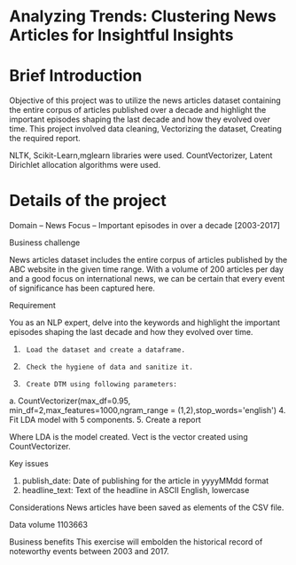 # Analyzing Trends: Clustering News Articles for Insightful Insights
# Brief Introduction

Objective of this project was to utilize the news articles dataset containing the entire corpus of articles published over a decade and highlight the important episodes shaping the last decade and how they evolved over time. 
This project involved data cleaning, Vectorizing the dataset, Creating the required report.

NLTK, Scikit-Learn,mglearn libraries were used.
CountVectorizer, Latent Dirichlet allocation algorithms were used.

# Details of the project

Domain – News
Focus – Important episodes in over a decade [2003-2017]
 
Business challenge
 
News articles dataset includes the entire corpus of articles published by the ABC website in the given time range. With a volume of 200 articles per day and a good focus on international news, we can be certain that every event of significance has been captured here.

Requirement

You as an NLP expert, delve into the keywords and highlight the important episodes shaping the last decade and how they evolved over time. 

1.      Load the dataset and create a dataframe.
2.      Check the hygiene of data and sanitize it.
3.      Create DTM using following parameters:
a.      CountVectorizer(max_df=0.95, min_df=2,max_features=1000,ngram_range = (1,2),stop_words='english')
4.      Fit  LDA model with 5 components.
5.      Create a report

Where LDA is the model created.
Vect is the vector created using CountVectorizer.

Key issues
1)    publish_date: Date of publishing for the article in yyyyMMdd format
2)    headline_text: Text of the headline in ASCII English, lowercase

Considerations
News articles have been saved as elements of the CSV file.

Data volume
1103663

Business benefits
This exercise will embolden the historical record of noteworthy events between 2003 and 2017.  
